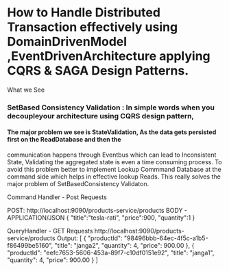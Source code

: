 # How to Handle Distributed Transaction effectively using DomainDrivenModel ,EventDrivenArchitecture applying CQRS & SAGA Design Patterns.

What we See 

### SetBased Consistency Validation : In simple words when you decoupleyour architecture using CQRS design pattern,
#### The major problem we see is StateValidation, As the data gets persisted first on the ReadDatabase and then the 
communication happens through Eventbus which can lead to Inconsistent State, Validating the aggregated state is even 
a time consuming process.
To avoid this problem better to implement Lookup Commmand Database at the command side which helps in effective lookup Reads.
This really solves the major problem of SetBasedConsistency Validaton.




Command Handler - Post Requests

POST: http://localhost:9090/products-service/products
BODY - APPLICATION/JSON
{
    "title":"tesla-rati",
    "price":900,
    "quantity":1
}

QueryHandler - GET Requests
http://localhost:9090/products-service/products
Output:
[
    {
        "productId": "98496bbb-64ec-4f5c-a1b5-f86499be5160",
        "title": "janga2",
        "quantity": 4,
        "price": 900.00
    },
    {
        "productId": "eefc7653-5606-453a-89f7-c10df0151e92",
        "title": "janga1",
        "quantity": 4,
        "price": 900.00
    }
]
